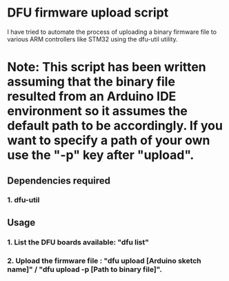 # DFU firmware upload script
I have tried to automate the process of uploading a binary firmware file to various ARM controllers like STM32 using the dfu-util utility.

# Note: This script has been written assuming that the binary file resulted from an Arduino IDE environment so it assumes the default path to be accordingly. If you want to specify a path of your own use the "-p" key after "upload".

## Dependencies required
### 1. dfu-util

## Usage 

### 1. List the DFU boards available: "dfu list"
### 2. Upload the firmware file : "dfu upload [Arduino sketch name]" / "dfu upload -p [Path to binary file]".
